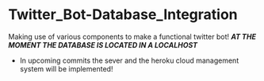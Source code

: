 # Twitter_Bot-Database_Integration
Making use of various components to make a functional twitter bot!
***AT THE MOMENT THE DATABASE IS LOCATED IN A LOCALHOST***
- In upcoming commits the sever and the heroku cloud management system will be implemented!
